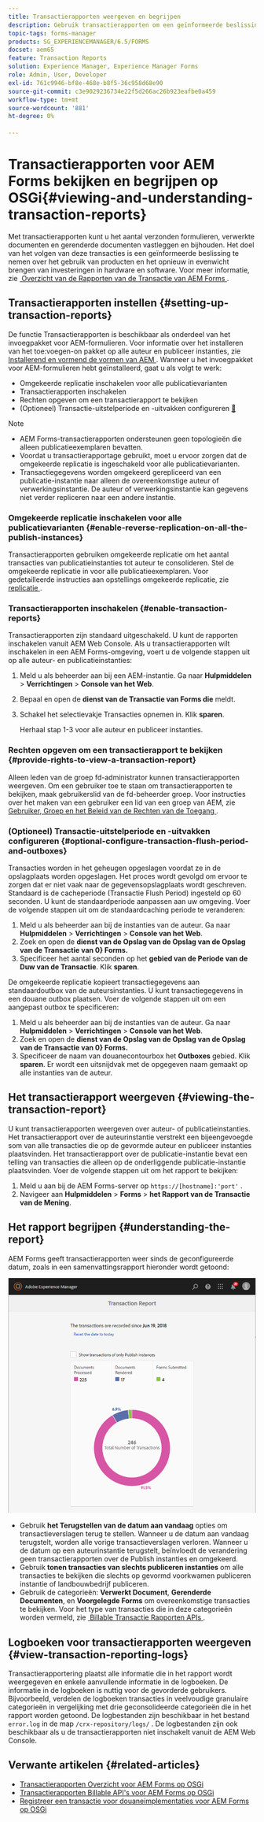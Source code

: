 ```yaml
---
title: Transactierapporten weergeven en begrijpen
description: Gebruik transactierapporten om een geïnformeerde beslissing te nemen over het gebruik van producten en het opnieuw in evenwicht brengen van investeringen in hardware en software.
topic-tags: forms-manager
products: SG_EXPERIENCEMANAGER/6.5/FORMS
docset: aem65
feature: Transaction Reports
solution: Experience Manager, Experience Manager Forms
role: Admin, User, Developer
exl-id: 761c9946-bf8e-468e-b8f5-36c958d68e90
source-git-commit: c3e9029236734e22f5d266ac26b923eafbe0a459
workflow-type: tm+mt
source-wordcount: '881'
ht-degree: 0%

---
```


# Transactierapporten voor AEM Forms bekijken en begrijpen op OSGi{#viewing-and-understanding-transaction-reports}

Met transactierapporten kunt u het aantal verzonden formulieren, verwerkte documenten en gerenderde documenten vastleggen en bijhouden. Het doel van het volgen van deze transacties is een geïnformeerde beslissing te nemen over het gebruik van producten en het opnieuw in evenwicht brengen van investeringen in hardware en software. Voor meer informatie, zie [&#x200B; Overzicht van de Rapporten van de Transactie van AEM Forms &#x200B;](../../forms/using/transaction-reports-overview.md).

## Transactierapporten instellen  {#setting-up-transaction-reports}

De functie Transactierapporten is beschikbaar als onderdeel van het invoegpakket voor AEM-formulieren. Voor informatie over het installeren van het toe:voegen-on pakket op alle auteur en publiceer instanties, zie [&#x200B; Installerend en vormend de vormen van AEM &#x200B;](/help/forms/using/installing-configuring-aem-forms-osgi.md). Wanneer u het invoegpakket voor AEM-formulieren hebt geïnstalleerd, gaat u als volgt te werk:

* Omgekeerde replicatie inschakelen voor alle publicatievarianten
* Transactierapporten inschakelen
* Rechten opgeven om een transactierapport te bekijken
* (Optioneel) Transactie-uitstelperiode en -uitvakken configureren [&#128279;](/help/forms/using/installing-configuring-aem-forms-osgi.md)

>[!NOTE]
>
>* AEM Forms-transactierapporten ondersteunen geen topologieën die alleen publicatieexemplaren bevatten.
>* Voordat u transactierapportage gebruikt, moet u ervoor zorgen dat de omgekeerde replicatie is ingeschakeld voor alle publicatievarianten.
>* Transactiegegevens worden omgekeerd gerepliceerd van een publicatie-instantie naar alleen de overeenkomstige auteur of verwerkingsinstantie. De auteur of verwerkingsinstantie kan gegevens niet verder repliceren naar een andere instantie.
>

### Omgekeerde replicatie inschakelen voor alle publicatievarianten {#enable-reverse-replication-on-all-the-publish-instances}

Transactierapporten gebruiken omgekeerde replicatie om het aantal transacties van publicatieinstanties tot auteur te consolideren. Stel de omgekeerde replicatie in voor alle publicatieexemplaren. Voor gedetailleerde instructies aan opstellings omgekeerde replicatie, zie [&#x200B; replicatie &#x200B;](/help/sites-deploying/replication.md).

### Transactierapporten inschakelen {#enable-transaction-reports}

Transactierapporten zijn standaard uitgeschakeld. U kunt de rapporten inschakelen vanuit AEM Web Console. Als u transactierapporten wilt inschakelen in een AEM Forms-omgeving, voert u de volgende stappen uit op alle auteur- en publicatieinstanties:

1. Meld u als beheerder aan bij een AEM-instantie. Ga naar **Hulpmiddelen** > **Verrichtingen** > **Console van het Web**.
1. Bepaal en open de **dienst van de Transactie van Forms die** meldt.
1. Schakel het selectievakje Transacties opnemen in. Klik **sparen**.

   Herhaal stap 1-3 voor alle auteur en publiceer instanties.

### Rechten opgeven om een transactierapport te bekijken {#provide-rights-to-view-a-transaction-report}

Alleen leden van de groep fd-administrator kunnen transactierapporten weergeven. Om een gebruiker toe te staan om transactierapporten te bekijken, maak gebruikerslid van de fd-beheerder groep. Voor instructies over het maken van een gebruiker een lid van een groep van AEM, zie [&#x200B; Gebruiker, Groep en het Beleid van de Rechten van de Toegang &#x200B;](/help/sites-administering/user-group-ac-admin.md).

### (Optioneel) Transactie-uitstelperiode en -uitvakken configureren {#optional-configure-transaction-flush-period-and-outboxes}

Transacties worden in het geheugen opgeslagen voordat ze in de opslagplaats worden opgeslagen. Het proces wordt gevolgd om ervoor te zorgen dat er niet vaak naar de gegevensopslagplaats wordt geschreven. Standaard is de cacheperiode (Transactie Flush Period) ingesteld op 60 seconden. U kunt de standaardperiode aanpassen aan uw omgeving. Voer de volgende stappen uit om de standaardcaching periode te veranderen:

1. Meld u als beheerder aan bij de instanties van de auteur. Ga naar **Hulpmiddelen** > **Verrichtingen** > **Console van het Web**.
1. Zoek en open de **dienst van de Opslag van de Opslag van de Opslag van de Transactie van 0&rbrace; Forms.**
1. Specificeer het aantal seconden op het **gebied van de Periode van de Duw van de Transactie**. Klik **sparen**.

De omgekeerde replicatie kopieert transactiegegevens aan standaardoutbox van de auteursinstanties. U kunt transactiegegevens in een douane outbox plaatsen. Voer de volgende stappen uit om een aangepast outbox te specificeren:

1. Meld u als beheerder aan bij de instanties van de auteur. Ga naar **Hulpmiddelen** > **Verrichtingen** > **Console van het Web**.
1. Zoek en open de **dienst van de Opslag van de Opslag van de Opslag van de Transactie van 0&rbrace; Forms.**
1. Specificeer de naam van douanecontourbox het **Outboxes** gebied. Klik **sparen**. Er wordt een uitsnijdvak met de opgegeven naam gemaakt op alle instanties van de auteur.

## Het transactierapport weergeven {#viewing-the-transaction-report}

U kunt transactierapporten weergeven over auteur- of publicatieinstanties. Het transactierapport over de auteurinstantie verstrekt een bijeengevoegde som van alle transacties die op de gevormde auteur en publiceer instanties plaatsvinden. Het transactierapport over de publicatie-instantie bevat een telling van transacties die alleen op de onderliggende publicatie-instantie plaatsvinden. Voer de volgende stappen uit om het rapport te bekijken:

1. Meld u aan bij de AEM Forms-server op `https://[hostname]:'port'` .
1. Navigeer aan **Hulpmiddelen** > **Forms** > **het Rapport van de Transactie van de Mening**.

## Het rapport begrijpen {#understanding-the-report}

AEM Forms geeft transactierapporten weer sinds de geconfigureerde datum, zoals in een samenvattingsrapport hieronder wordt getoond:

![&#x200B; steekproef-transactie-rapport-auteur &#x200B;](assets/sample-transaction-report-author.png)

* Gebruik **het Terugstellen van de datum aan vandaag** opties om transactieverslagen terug te stellen. Wanneer u de datum aan vandaag terugstelt, worden alle vorige transactieverslagen verloren. Wanneer u de datum op een auteurinstantie terugstelt, beïnvloedt de verandering geen transactierapporten over de Publish instanties en omgekeerd.
* Gebruik **tonen transacties van slechts publiceren instanties** om alle transacties te bekijken die slechts op gevormd voorkwamen publiceren instantie of landbouwbedrijf publiceren.
* Gebruik de categorieën: **Verwerkt Document**, **Gerenderde Documenten**, en **Voorgelegde Forms** om overeenkomstige transacties te bekijken. Voor het type van transacties die in deze categorieën worden vermeld, zie [&#x200B; Billable Transactie Rapporten APIs &#x200B;](../../forms/using/transaction-reports-billable-apis.md).

## Logboeken voor transactierapporten weergeven {#view-transaction-reporting-logs}

Transactierapportering plaatst alle informatie die in het rapport wordt weergegeven en enkele aanvullende informatie in de logboeken. De informatie in de logboeken is nuttig voor de gevorderde gebruikers. Bijvoorbeeld, verdelen de logboeken transacties in veelvoudige granulaire categorieën in vergelijking met drie geconsolideerde categorieën die in het rapport worden getoond. De logbestanden zijn beschikbaar in het bestand `error.log` in de map `/crx-repository/logs/` . De logbestanden zijn ook beschikbaar als u de transactierapporten niet inschakelt vanuit de AEM Web Console.

## Verwante artikelen {#related-articles}

* [Transactierapporten Overzicht voor AEM Forms op OSGi](../../forms/using/transaction-reports-overview.md)
* [Transactierapporten Billable API&#39;s voor AEM Forms op OSGi](../../forms/using/transaction-reports-billable-apis.md)
* [Registreer een transactie voor douaneimplementaties voor AEM Forms op OSGi](/help/forms/using/record-transaction-custom-implementation.md)
